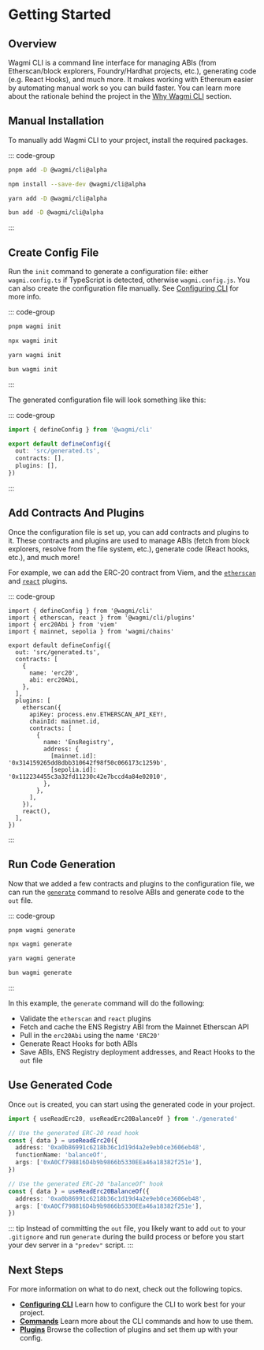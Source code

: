 # Getting Started

## Overview

Wagmi CLI is a command line interface for managing ABIs (from Etherscan/block explorers, Foundry/Hardhat projects, etc.), generating code (e.g. React Hooks), and much more. It makes working with Ethereum easier by automating manual work so you can build faster. You can learn more about the rationale behind the project in the [Why Wagmi CLI](/cli/why-wagmi-cli) section.

## Manual Installation

To manually add Wagmi CLI to your project, install the required packages.

::: code-group
```bash [pnpm]
pnpm add -D @wagmi/cli@alpha
```

```bash [npm]
npm install --save-dev @wagmi/cli@alpha
```

```bash [yarn]
yarn add -D @wagmi/cli@alpha
```

```bash [bun]
bun add -D @wagmi/cli@alpha
```
:::

## Create Config File

Run the `init` command to generate a configuration file: either `wagmi.config.ts` if TypeScript is detected, otherwise `wagmi.config.js`. You can also create the configuration file manually. See [Configuring CLI](/cli/config/configuring-cli) for more info.

::: code-group
```bash [pnpm]
pnpm wagmi init
```

```bash [npm]
npx wagmi init
```

```bash [yarn]
yarn wagmi init
```

```bash [bun]
bun wagmi init
```
:::

The generated configuration file will look something like this:

::: code-group
```ts [wagmi.config.ts]
import { defineConfig } from '@wagmi/cli'

export default defineConfig({
  out: 'src/generated.ts',
  contracts: [],
  plugins: [],
})
```
:::

## Add Contracts And Plugins

Once the configuration file is set up, you can add contracts and plugins to it. These contracts and plugins are used to manage ABIs (fetch from block explorers, resolve from the file system, etc.), generate code (React hooks, etc.), and much more!

For example, we can add the ERC-20 contract from Viem, and the [`etherscan`](/cli/api/plugins/etherscan) and [`react`](/cli/api/plugins/react) plugins.

::: code-group
```ts{2,3,9-12,15-27,28} [wagmi.config.ts]
import { defineConfig } from '@wagmi/cli'
import { etherscan, react } from '@wagmi/cli/plugins'
import { erc20Abi } from 'viem'
import { mainnet, sepolia } from 'wagmi/chains'
 
export default defineConfig({
  out: 'src/generated.ts',
  contracts: [
    {
      name: 'erc20',
      abi: erc20Abi,
    },
  ],
  plugins: [
    etherscan({
      apiKey: process.env.ETHERSCAN_API_KEY!,
      chainId: mainnet.id,
      contracts: [
        {
          name: 'EnsRegistry',
          address: {
            [mainnet.id]: '0x314159265dd8dbb310642f98f50c066173c1259b',
            [sepolia.id]: '0x112234455c3a32fd11230c42e7bccd4a84e02010',
          },
        },
      ],
    }),
    react(),
  ],
})
```
:::

## Run Code Generation

Now that we added a few contracts and plugins to the configuration file, we can run the [`generate`](/cli/api/commands/generate) command to resolve ABIs and generate code to the `out` file.

::: code-group
```bash [pnpm]
pnpm wagmi generate
```

```bash [npm]
npx wagmi generate
```

```bash [yarn]
yarn wagmi generate
```

```bash [bun]
bun wagmi generate
```
:::

In this example, the `generate` command will do the following:

- Validate the `etherscan` and `react` plugins
- Fetch and cache the ENS Registry ABI from the Mainnet Etherscan API
- Pull in the `erc20Abi` using the name `'ERC20'`
- Generate React Hooks for both ABIs
- Save ABIs, ENS Registry deployment addresses, and React Hooks to the `out` file

## Use Generated Code

Once `out` is created, you can start using the generated code in your project.

```ts
import { useReadErc20, useReadErc20BalanceOf } from './generated'

// Use the generated ERC-20 read hook
const { data } = useReadErc20({
  address: '0xa0b86991c6218b36c1d19d4a2e9eb0ce3606eb48',
  functionName: 'balanceOf',
  args: ['0xA0Cf798816D4b9b9866b5330EEa46a18382f251e'],
})

// Use the generated ERC-20 "balanceOf" hook
const { data } = useReadErc20BalanceOf({
  address: '0xa0b86991c6218b36c1d19d4a2e9eb0ce3606eb48',
  args: ['0xA0Cf798816D4b9b9866b5330EEa46a18382f251e'],
})
```

::: tip
Instead of committing the `out` file, you likely want to add `out` to your `.gitignore` and run `generate` during the build process or before you start your dev server in a `"predev"` script.
:::

## Next Steps

For more information on what to do next, check out the following topics.

- [**Configuring CLI**](/cli/config/configuring-cli) Learn how to configure the CLI to work best for your project.
- [**Commands**](/cli/api/commands) Learn more about the CLI commands and how to use them.
- [**Plugins**](/cli/api/plugins) Browse the collection of plugins and set them up with your config.